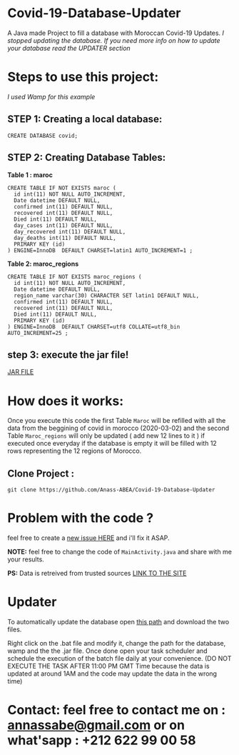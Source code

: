 # Covid-19-Database-Updater
A Java made Project to fill a database with Moroccan Covid-19 Updates.
*I stopped updating the database. If you need more info on how to update your database read the UPDATER section*

# Steps to use this project:
*I used Wamp for this example*
## STEP 1: Creating a local database:
```
CREATE DATABASE covid;
```
## STEP 2: Creating Database Tables:
**Table 1 : maroc**
```
CREATE TABLE IF NOT EXISTS maroc (
  id int(11) NOT NULL AUTO_INCREMENT,
  Date datetime DEFAULT NULL,
  confirmed int(11) DEFAULT NULL,
  recovered int(11) DEFAULT NULL,
  Died int(11) DEFAULT NULL,
  day_cases int(11) DEFAULT NULL,
  day_recovered int(11) DEFAULT NULL,
  day_deaths int(11) DEFAULT NULL,
  PRIMARY KEY (id)
) ENGINE=InnoDB  DEFAULT CHARSET=latin1 AUTO_INCREMENT=1 ;
```

**Table 2: maroc_regions**
```
CREATE TABLE IF NOT EXISTS maroc_regions (
  id int(11) NOT NULL AUTO_INCREMENT,
  Date datetime DEFAULT NULL,
  region_name varchar(30) CHARACTER SET latin1 DEFAULT NULL,
  confirmed int(11) DEFAULT NULL,
  recovered int(11) DEFAULT NULL,
  Died int(11) DEFAULT NULL,
  PRIMARY KEY (id)
) ENGINE=InnoDB  DEFAULT CHARSET=utf8 COLLATE=utf8_bin AUTO_INCREMENT=25 ;
```

## step 3: execute the jar file!
[JAR FILE](https://github.com/Anass-ABEA/Covid-19-Database-Updater/tree/master/Execute)

# How does it works:
Once you execute this code the first Table `Maroc` will be refilled with all the data from the beggining of covid in morocco (2020-03-02) and the second Table `Maroc_regions` will only be updated ( add new 12 lines to it ) if executed once everyday if the database is empty it will be filled with 12 rows representing the 12 regions of Morocco.
## Clone Project :
`git clone https://github.com/Anass-ABEA/Covid-19-Database-Updater`
# Problem with the code ?
feel free to create a [new issue HERE](https://github.com/Anass-ABEA/Covid-19-Database-Updater/issues) and i'll fix it ASAP.

**NOTE:** feel free to change the code of `MainActivity.java` and share with me your results.

**PS:**  Data is retreived from trusted sources [LINK TO THE SITE](http://www.geomatic.ma/fr/)

# Updater
To automatically update the database open [this path](https://github.com/Anass-ABEA/Covid-19-Database-Updater/tree/master/Execute) and download the two files.

Right click on the .bat file and modify it, change the path for the database, wamp and the the .jar file. Once done open your task scheduler and schedule the execution of the batch file daily at your convenience. (DO NOT EXECUTE THE TASK AFTER 11:00 PM GMT Time because the data is updated at around 1AM and the code may update the data in the wrong time)

# Contact: feel free to contact me on : annassabe@gmail.com or on what'sapp : +212 622 99 00 58
